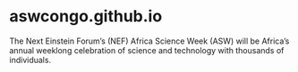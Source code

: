 # aswcongo.github.io
The Next Einstein Forum’s (NEF) Africa Science Week (ASW) will be Africa’s annual weeklong celebration of science and technology with thousands of individuals.
